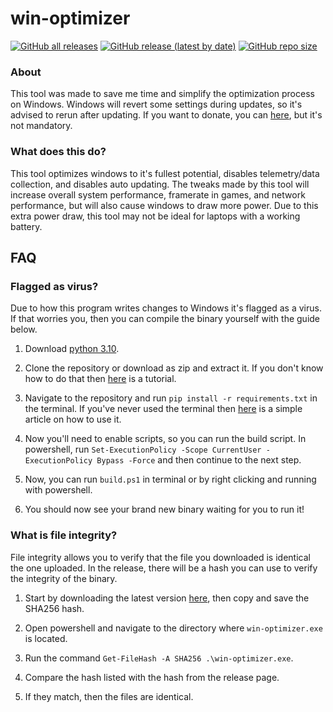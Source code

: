 # win-optimizer
[![GitHub all releases](https://img.shields.io:/github/downloads/Anequit/win-optimizer/total)](https://github.com/Anequit/win-optimizer/releases)
[![GitHub release (latest by date)](https://img.shields.io:/github/v/release/Anequit/win-optimizer)](https://github.com/Anequit/win-optimizer/releases)
[![GitHub repo size](https://img.shields.io:/github/repo-size/Anequit/win-optimizer)](https://github.com/Anequit/win-optimizer/releases)

### About
This tool was made to save me time and simplify the optimization process on Windows. Windows will revert some settings during updates, so it's advised to rerun after updating. If you want to donate, you can [here](https://ko-fi.com/Anequit), but it's not mandatory.

### What does this do?
This tool optimizes windows to it's fullest potential, disables telemetry/data collection, and disables auto updating. The tweaks made by this tool will increase overall system performance, framerate in games, and network performance, but will also cause windows to draw more power. Due to this extra power draw, this tool may not be ideal for laptops with a working battery.

## FAQ

### Flagged as virus?
Due to how this program writes changes to Windows it's flagged as a virus. If that worries you, then you can compile the binary yourself with the guide below.

1. Download [python 3.10](https://www.python.org/downloads/release/python-3100/).

2. Clone the repository or download as zip and extract it. If you don't know how to do that then [here](https://www.youtube.com/watch?v=X5e3xQBeqf8) is a tutorial.

3. Navigate to the repository and run `pip install -r requirements.txt` in the terminal. If you've never used the terminal then [here](https://wiki.communitydata.science/Windows_terminal_navigation) is a simple article on how to use it.

4. Now you'll need to enable scripts, so you can run the build script. In powershell, run `Set-ExecutionPolicy -Scope CurrentUser -ExecutionPolicy Bypass -Force` and then continue to the next step. 

5. Now, you can run `build.ps1` in terminal or by right clicking and running with powershell.

6. You should now see your brand new binary waiting for you to run it!

### What is file integrity?
File integrity allows you to verify that the file you downloaded is identical the one uploaded. In the release, there will be a hash you can use to verify the integrity of the binary. 

1. Start by downloading the latest version [here](https://github.com/Anequit/win-optimizer/releases/latest), then copy and save the SHA256 hash.

2. Open powershell and navigate to the directory where `win-optimizer.exe` is located.

3. Run the command `Get-FileHash -A SHA256 .\win-optimizer.exe`.

4. Compare the hash listed with the hash from the release page.

5. If they match, then the files are identical.
